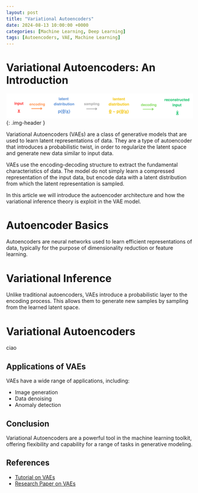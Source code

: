 ```yaml
---
layout: post
title: "Variational Autoencoders"
date: 2024-08-13 10:00:00 +0000
categories: [Machine Learning, Deep Learning]
tags: [Autoencoders, VAE, Machine Learning]
---
```


# Variational Autoencoders: An Introduction

<style>
.img-header {
    width: 100%;
    height: auto;
    margin-bottom: 20px;
}
</style>

![Schema](assets/images/VAE_scheme.png){: .img-header }

Variational Autoencoders (VAEs) are a class of generative models that are used to learn latent representations of data. They are a type of autoencoder that introduces a probabilistic twist, in order to regularize the latent space and generate new data similar to input data.

VAEs use the encoding-decoding structure to extract the fundamental characteristics of data. The model do not simply learn a compressed representation of the input data, but encode data with a latent distribution from which the latent representation is sampled.

In this article we will introduce the autoencoder architecture and how the variational inference theory is exploit in the VAE model.

# Autoencoder Basics

Autoencoders are neural networks used to learn efficient representations of data, typically for the purpose of dimensionality reduction or feature learning.

# Variational Inference

Unlike traditional autoencoders, VAEs introduce a probabilistic layer to the encoding process. This allows them to generate new samples by sampling from the learned latent space.

# Variational Autoencoders

ciao

## Applications of VAEs

VAEs have a wide range of applications, including:

- Image generation
- Data denoising
- Anomaly detection

## Conclusion

Variational Autoencoders are a powerful tool in the machine learning toolkit, offering flexibility and capability for a range of tasks in generative modeling.

## References

- [Tutorial on VAEs](https://example.com/tutorial)
- [Research Paper on VAEs](https://example.com/paper)
